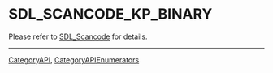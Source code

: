 # SDL_SCANCODE_KP_BINARY

Please refer to [SDL_Scancode](SDL_Scancode) for details.

----
[CategoryAPI](CategoryAPI), [CategoryAPIEnumerators](CategoryAPIEnumerators)

